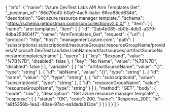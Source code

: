 {
  "info": {
    "name": "Azure DevTest Labs API Arm Templates Get",
    "_postman_id": "66d79c43-b0a9-4ac5-babe-68ca88ed634d",
    "description": "Get azure resource manager template.",
    "schema": "https://schema.getpostman.com/json/collection/v2.0.0/"
  },
  "item": [
    {
      "name": "arm templates",
      "item": [
        {
          "id": "2ab4b085-cb0b-4db3-a379-4dba253604f7",
          "name": "ArmTemplates_Get",
          "request": {
            "url": {
              "protocol": "http",
              "host": "management.azure.com",
              "path": [
                "subscriptions/:subscriptionId/resourceGroups/:resourceGroupName/providers/Microsoft.DevTestLab/labs/:labName/artifactsources/:artifactSourceName/armtemplates/:name"
              ],
              "query": [
                {
                  "key": "$expand",
                  "value": "%7B%7D",
                  "disabled": false
                },
                {
                  "key": "No Name",
                  "value": "%7B%7D",
                  "disabled": false
                }
              ],
              "variable": [
                {
                  "id": "artifactSourceName",
                  "value": "{}",
                  "type": "string"
                },
                {
                  "id": "labName",
                  "value": "{}",
                  "type": "string"
                },
                {
                  "id": "name",
                  "value": "{}",
                  "type": "string"
                },
                {
                  "id": "subscriptionId",
                  "value": "subscriptionId",
                  "type": "string"
                },
                {
                  "id": "resourceGroupName",
                  "value": "resourceGroupName",
                  "type": "string"
                }
              ]
            },
            "method": "GET",
            "body": {
              "mode": "raw"
            },
            "description": "Get azure resource manager template"
          },
          "response": [
            {
              "status": "OK",
              "code": 200,
              "name": "Response_200",
              "id": "a8f5356b-1ea2-48ae-97ac-ea1dada813ce"
            }
          ]
        }
      ]
    }
  ]
}